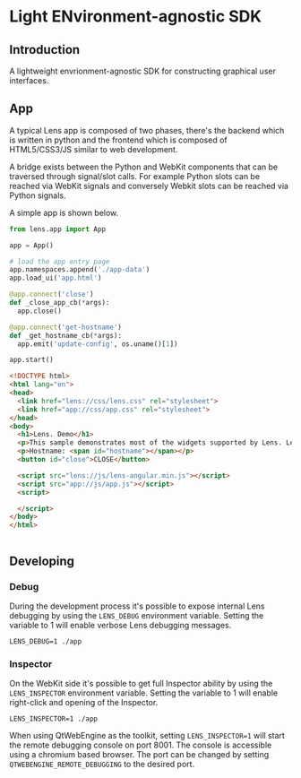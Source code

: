 # Light ENvironment-agnostic SDK

## Introduction

A lightweight envrionment-agnostic SDK for constructing graphical user interfaces.



## App

A typical Lens app is composed of two phases, there's the backend which is
written in python and the frontend which is composed of HTML5/CSS3/JS similar
to web development.

A bridge exists between the Python and WebKit components that can be traversed 
through signal/slot calls. For example Python slots can be reached via WebKit 
signals and conversely Webkit slots can be reached via Python signals.

A simple app is shown below.

```python
from lens.app import App

app = App()

# load the app entry page
app.namespaces.append('./app-data')
app.load_ui('app.html')

@app.connect('close')
def _close_app_cb(*args):
  app.close()

@app.connect('get-hostname')
def _get_hostname_cb(*args):
  app.emit('update-config', os.uname()[1])

app.start()
```

```html
<!DOCTYPE html>
<html lang="en">
<head>
  <link href="lens://css/lens.css" rel="stylesheet">
  <link href="app://css/app.css" rel="stylesheet">
</head>
<body>
  <h1>Lens. Demo</h1>
  <p>This sample demonstrates most of the widgets supported by Lens. Leveraging the Bootstrap and the Angular UI projects, the scope for Lens widgets are limited only by your abilities in HTML5, CSS3 and JS.</p>
  <p>Hostname: <span id="hostname"></span></p>
  <button id="close">CLOSE</button>

  <script src="lens://js/lens-angular.min.js"></script>
  <script src="app://js/app.js"></script>
  <script>

  </script>
</body>
</html>
```

```
```

## Developing

### Debug

During the development process it's possible to expose internal Lens debugging
by using the `LENS_DEBUG` environment variable. Setting the variable to 1 will
enable verbose Lens debugging messages.

```
LENS_DEBUG=1 ./app
```

### Inspector

On the WebKit side it's possible to get full Inspector ability by using the
`LENS_INSPECTOR` environment variable. Setting the variable to 1 will enable
right-click and opening of the Inspector.

```
LENS_INSPECTOR=1 ./app
```

When using QtWebEngine as the toolkit, setting `LENS_INSPECTOR=1` will start the
remote debugging console on port 8001. The console is accessible using a
chromium based browser. The port can be changed by setting `QTWEBENGINE_REMOTE_DEBUGGING`
to the desired port.
